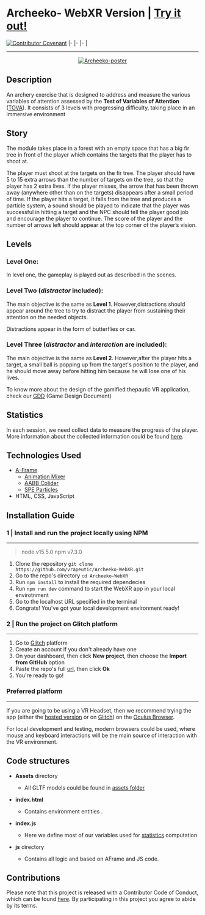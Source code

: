 # Archeeko- WebXR Version | [Try it out!](https://archeeko-f3fc01--pr3-dev-wuapvu4q.web.app/) 



[![Contributor Covenant](https://img.shields.io/badge/Contributor%20Covenant-v2.0%20adopted-ff69b4.svg)](code_of_conduct.md)
|-	|-	|-	|
___

<p align="center">
<a href="https://giphy.com/"><img src="https://media.giphy.com/media/07naAP7H91JsrTusi4/giphy.gif" alt="Archeeko-poster" border="0"></a>
</p>

## Description
An archery exercise that is designed to address and measure the various variables of attention assessed by the **Test of Variables of Attention** ([TOVA](https://www.tovatest.com/)).
It consists of 3 levels with progressing difficulty, taking place in an immersive environment

## Story
The module takes place in a forest with an empty space that has a big fir tree in front of the player which contains the targets that the player has to shoot at.

The player must shoot at the targets on the fir tree. The player should have 5 to 15 extra arrows than the number of targets on the tree, so that the player has 2 extra lives. If the player misses, the arrow that has been thrown away (anywhere other than on the targets) disappears after a small period of time.
If the player hits a target, it falls from the tree and produces a particle system, a sound should be played to indicate that the player was successful in hitting a target and the NPC should tell the player good job and encourage the player to continue.
The score of the player and the number of arrows left should appear at the top corner of the player’s vision.

## Levels
###  Level One: 
In level one, the gameplay is played out as described in the scenes.

###  Level Two (*distractor* included):
The main objective is the same as **Level 1**. However,distractions should appear around the tree to try to distract the player from sustaining their attention on the needed objects.

Distractions appear in the form of butterflies or car.

###	Level Three (*distractor* and *interaction* are included):
The main objective is the same as **Level 2**. However,after the player hits a target, a small ball is popping up from the target's position to the player, and he should move away before hitting him because he will lose one of his  lives.

To know more about the design of the gamified thepautic VR application, check our [GDD](https://drive.google.com/file/d/1od28M_qhC0D6l5wUmtykHoFs0XNPkWLz/view?usp=sharing) (Game Design Document)

##  Statistics
 In each session, we need collect data to measure the progress of the player. More information about the collected information could be found [here](https://drive.google.com/file/d/13o9tlypHxnBL0X3sSX34iIsZ0B88QBUv/view?usp=sharing).

## Technologies Used

 - [A-Frame](https://aframe.io/)
	 - [Animation Mixer](https://www.8thwall.com/8thwall/animation-mixer-aframe)
	 - [AABB Colider](https://github.com/supermedium/superframe/tree/master/components/aabb-collider/)
	 - [SPE Particles](https://github.com/harlyq/aframe-spe-particles-component)
 - HTML, CSS, JavaScript

## Installation Guide

### 1 | Install and run the project locally using NPM
---

> node v15.5.0
> npm v7.3.0

 1. Clone the repository `git clone https://github.com/vrapeutic/Archeeko-WebXR.git`
 2. Go to the repo's directory `cd Archeeko-WebXR`
 3. Run `npm install` to install the required dependecies
 4. Run `npm run dev` command to start the WebXR app in your local envirotnment
 5. Go to the localhost URL specified in the terminal
 6. Congrats! You've got your local development environment ready!



### 2 | Run the project on Glitch platform
---
 1. Go to [Glitch](https://glitch.com/) platform
 2. Create an account if you don't already have one
 3. On your dashboard, then click **New project**, then choose the **Import from GitHub** option
 4. Paste the repo's full [url](https://github.com/vrapeutic/Archeeko-WebXR.git), then click **Ok**
 5. You're ready to go!
 
 ### Preferred platform
 ---
 If you are going to be using a VR Headset, then we recommend trying the app (either the [hosted version](https://archeeko-f3fc01--pr3-dev-wuapvu4q.web.app/) or on [Glitch](https://glitch.com/)) on the [Oculus Browser](https://developer.oculus.com/webxr/).
 
 For local development and testing, modern browsers could be used, where mouse and keyboard interactions will be the main source of interaction with the VR environment.

## Code structures

*  **Assets** directory

	* All GLTF models could be found in [assets folder](https://glitch.com/edit/#!/truth-elated-ocicat?path=assets%3A1%3A0)

* **index.html**

	* Contains environment entities .

* **index.js**

	* Here we define most of our variables used for [statistics](#Statistics) computation


* **js** directory
	* Contains all logic and based on AFrame and JS code. 


## Contributions

Please note that this project is released with a Contributor Code of Conduct, which can be found [here](https://www.contributor-covenant.org/version/2/0/code_of_conduct/). By participating in this project you agree to abide by its terms.


